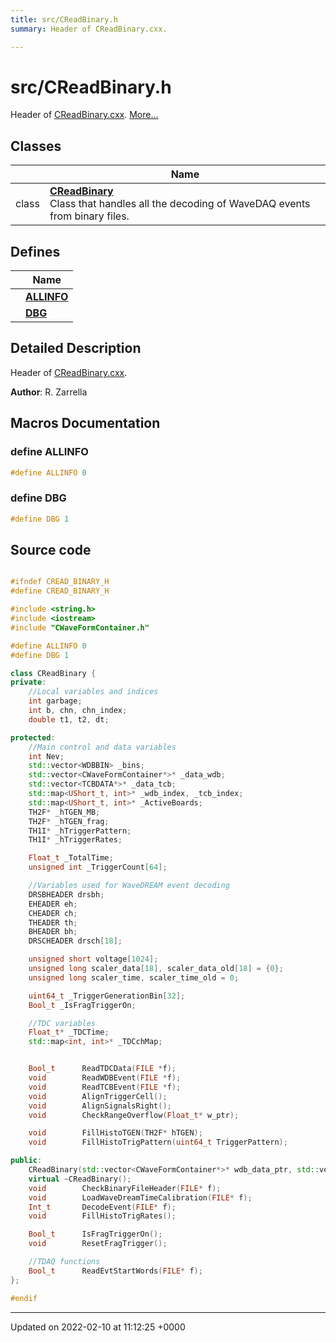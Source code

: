 ```yaml
---
title: src/CReadBinary.h
summary: Header of CReadBinary.cxx. 

---
```


# src/CReadBinary.h

Header of [CReadBinary.cxx](/Files/CReadBinary_8cxx.md#file-creadbinary.cxx).  [More...](#detailed-description)

## Classes

|                | Name           |
| -------------- | -------------- |
| class | **[CReadBinary](/Classes/classCReadBinary.md)** <br>Class that handles all the decoding of WaveDAQ events from binary files.  |

## Defines

|                | Name           |
| -------------- | -------------- |
|  | **[ALLINFO](/Files/CReadBinary_8h.md#define-allinfo)**  |
|  | **[DBG](/Files/CReadBinary_8h.md#define-dbg)**  |

## Detailed Description

Header of [CReadBinary.cxx](/Files/CReadBinary_8cxx.md#file-creadbinary.cxx). 

**Author**: R. Zarrella 



## Macros Documentation

### define ALLINFO

```cpp
#define ALLINFO 0
```


### define DBG

```cpp
#define DBG 1
```


## Source code

```cpp

#ifndef CREAD_BINARY_H
#define CREAD_BINARY_H

#include <string.h>
#include <iostream>
#include "CWaveFormContainer.h"

#define ALLINFO 0
#define DBG 1

class CReadBinary {
private:
    //Local variables and indices
    int garbage;
    int b, chn, chn_index;
    double t1, t2, dt;

protected:
    //Main control and data variables
    int Nev;                                                    
    std::vector<WDBBIN> _bins;                                  
    std::vector<CWaveFormContainer*>* _data_wdb;                
    std::vector<TCBDATA*>* _data_tcb;                           
    std::map<UShort_t, int>* _wdb_index, _tcb_index;            
    std::map<UShort_t, int>* _ActiveBoards;                     
    TH2F* _hTGEN_MB;                                            
    TH2F* _hTGEN_frag;                                          
    TH1I* _hTriggerPattern;                                     
    TH1I* _hTriggerRates;                                       

    Float_t _TotalTime;                                         
    unsigned int _TriggerCount[64];                             

    //Variables used for WaveDREAM event decoding
    DRSBHEADER drsbh;                                           
    EHEADER eh;                                                 
    CHEADER ch;                                                 
    THEADER th;                                                 
    BHEADER bh;                                                 
    DRSCHEADER drsch[18];                                       

    unsigned short voltage[1024];                               
    unsigned long scaler_data[18], scaler_data_old[18] = {0};   
    unsigned long scaler_time, scaler_time_old = 0;             

    uint64_t _TriggerGenerationBin[32];                         
    Bool_t _IsFragTriggerOn;                                    

    //TDC variables
    Float_t* _TDCTime;                                          
    std::map<int, int>* _TDCchMap;                              


    Bool_t      ReadTDCData(FILE *f);
    void        ReadWDBEvent(FILE *f);
    void        ReadTCBEvent(FILE *f);
    void        AlignTriggerCell();
    void        AlignSignalsRight();
    void        CheckRangeOverflow(Float_t* w_ptr);

    void        FillHistoTGEN(TH2F* hTGEN);
    void        FillHistoTrigPattern(uint64_t TriggerPattern);

public:
    CReadBinary(std::vector<CWaveFormContainer*>* wdb_data_ptr, std::vector<TCBDATA*>* tcb_data_ptr, std::map<UShort_t, Int_t>* _WDBIdToIdMap, std::map<UShort_t, Int_t>* ActiveBoards, Float_t* TDCTime, std::map<int, int>* TDCchMap, TH2F* hTGEN_MB, TH2F* hTGEN_frag, TH1I* hTriggerPattern, TH1I* hTriggerRates);
    virtual ~CReadBinary();
    void        CheckBinaryFileHeader(FILE* f);
    void        LoadWaveDreamTimeCalibration(FILE* f);
    Int_t       DecodeEvent(FILE* f);
    void        FillHistoTrigRates();

    Bool_t      IsFragTriggerOn();
    void        ResetFragTrigger();

    //TDAQ functions
    Bool_t      ReadEvtStartWords(FILE* f);
};

#endif
```


-------------------------------

Updated on 2022-02-10 at 11:12:25 +0000
